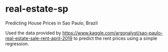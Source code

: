 # real-estate-sp
Predicting House Prices in Sao Paulo, Brazil

Used the data provided by https://www.kaggle.com/argonalyst/sao-paulo-real-estate-sale-rent-april-2019 to predict the rent prices using a simple regression.
